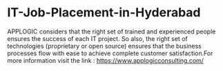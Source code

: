 # IT-Job-Placement-in-Hyderabad
APPLOGIC considers that the right set of trained and experienced people ensures the success of each IT project. So also, the right set of technologies (proprietary or open source) ensures that the business processes flow with ease to achieve complete customer satisfaction.For more information visit the link : https://www.applogicconsulting.com/
